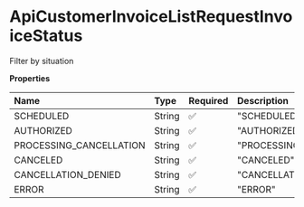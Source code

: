 # ApiCustomerInvoiceListRequestInvoiceStatus

Filter by situation

**Properties**

| Name                    | Type   | Required | Description               |
| :---------------------- | :----- | :------- | :------------------------ |
| SCHEDULED               | String | ✅       | "SCHEDULED"               |
| AUTHORIZED              | String | ✅       | "AUTHORIZED"              |
| PROCESSING_CANCELLATION | String | ✅       | "PROCESSING_CANCELLATION" |
| CANCELED                | String | ✅       | "CANCELED"                |
| CANCELLATION_DENIED     | String | ✅       | "CANCELLATION_DENIED"     |
| ERROR                   | String | ✅       | "ERROR"                   |

<!-- This file was generated by liblab | https://liblab.com/ -->
